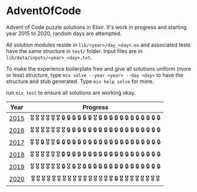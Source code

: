 # AdventOfCode

Advent of Code puzzle solutions in Elixir. It's work in progress and starting year 2015 to 2020, random days are attempted.

All solution modules reside in `lib/<year>/day_<day>.ex` and associated tests have the same structure in `test/` folder. Input files are in `lib/data/inputs/<year>_<day>.txt`.

To make the experience boilerplate free and give all solutions uniform (more or less) structure, type `mix solve --year <year> --day <day>` to have the structure and stub generated. Type `mix help solve` for more.

run `mix test` to ensure all solutions are working okay.

| Year | Progress |
| :-----: | :------: |
| [2015](/lib/2015) | :medal_military: :medal_military: :medal_military: :medal_military: :medal_military: :medal_military: :lock: :lock: :lock: :lock: :lock: :lock: :medal_military: :lock: :lock: :lock: :lock: :lock: :lock: :lock: :lock: :lock: :lock: :lock: :lock: |
| [2016](/lib/2016) |:medal_military: :medal_military: :medal_military: :medal_military: :medal_military: :medal_military: :medal_military: :lock: :lock: :lock: :lock: :lock: :lock: :lock: :lock: :lock: :lock: :lock: :lock: :lock: :lock: :lock: :lock: :lock: :lock: |
| [2017](/lib/2017) |:medal_military: :medal_military: :lock: :medal_military: :medal_military: :lock: :lock: :lock: :lock: :lock: :lock: :lock: :lock: :lock: :lock: :lock: :lock: :lock: :lock: :lock: :lock: :lock: :lock: :lock: :lock: |
| [2018](/lib/2018) | :medal_military: :medal_military: :medal_military: :medal_military: :medal_military: :medal_military: :lock: :lock: :lock: :lock: :lock: :lock: :lock: :lock: :lock: :lock: :lock: :lock: :lock: :lock: :lock: :lock: :lock: :lock: :lock: |
| [2019](/lib/2019) |:medal_military: :medal_military: :medal_military: :medal_military: :medal_military: :medal_military: :lock: :medal_military: :lock: :medal_military: :lock: :lock: :lock: :lock: :lock: :lock: :lock: :lock: :lock: :lock: :lock: :lock: :lock: :lock: :lock: |
| [2020](/lib/2020) | :medal_military: :medal_military: :medal_military: :medal_military: :medal_military: :medal_military: :medal_military: :medal_military: :medal_military: :medal_military: :medal_military: :medal_military: :medal_military: :medal_military: :medal_military: :medal_military: :lock: :medal_military: :medal_military: :medal_military: :medal_military: :medal_military: :medal_military: :medal_military: :medal_military: |
